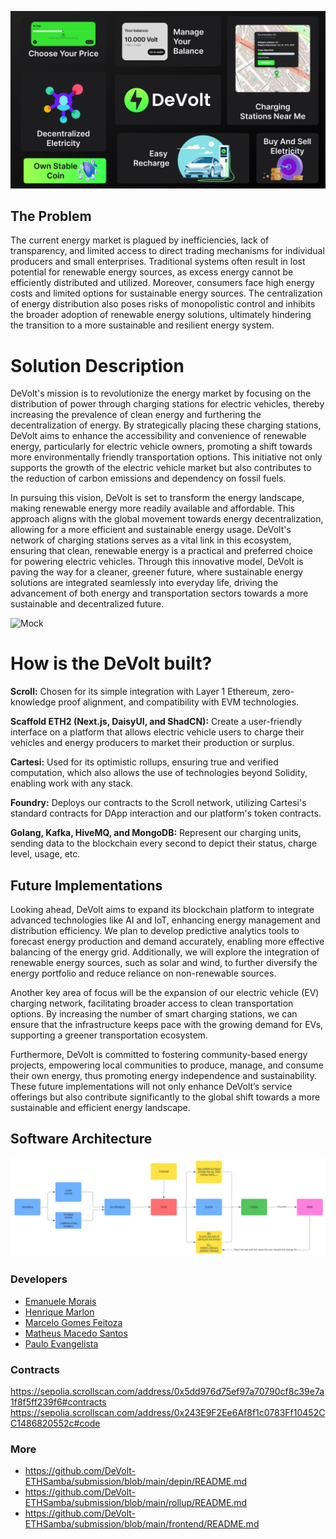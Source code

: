 ![Mock](assets/summary.png)

## The Problem

The current energy market is plagued by inefficiencies, lack of transparency, and limited access to direct trading mechanisms for individual producers and small enterprises. Traditional systems often result in lost potential for renewable energy sources, as excess energy cannot be efficiently distributed and utilized. Moreover, consumers face high energy costs and limited options for sustainable energy sources. The centralization of energy distribution also poses risks of monopolistic control and inhibits the broader adoption of renewable energy solutions, ultimately hindering the transition to a more sustainable and resilient energy system.

# Solution Description

DeVolt's mission is to revolutionize the energy market by focusing on the distribution of power through charging stations for electric vehicles, thereby increasing the prevalence of clean energy and furthering the decentralization of energy. By strategically placing these charging stations, DeVolt aims to enhance the accessibility and convenience of renewable energy, particularly for electric vehicle owners, promoting a shift towards more environmentally friendly transportation options. This initiative not only supports the growth of the electric vehicle market but also contributes to the reduction of carbon emissions and dependency on fossil fuels.

In pursuing this vision, DeVolt is set to transform the energy landscape, making renewable energy more readily available and affordable. This approach aligns with the global movement towards energy decentralization, allowing for a more efficient and sustainable energy usage. DeVolt's network of charging stations serves as a vital link in this ecosystem, ensuring that clean, renewable energy is a practical and preferred choice for powering electric vehicles. Through this innovative model, DeVolt is paving the way for a cleaner, greener future, where sustainable energy solutions are integrated seamlessly into everyday life, driving the advancement of both energy and transportation sectors towards a more sustainable and decentralized future.

![Mock](assets/mock1.png)

# How is the DeVolt built?

**⁠Scroll:** Chosen for its simple integration with Layer 1 Ethereum, zero-knowledge proof alignment, and compatibility with EVM technologies.

**Scaffold ETH2 (Next.js, DaisyUI, and ShadCN):** Create a user-friendly interface on a platform that allows electric vehicle users to charge their vehicles and energy producers to market their production or surplus.

⁠**Cartesi:** Used for its optimistic rollups, ensuring true and verified computation, which also allows the use of technologies beyond Solidity, enabling work with any stack.

**⁠Foundry:** Deploys our contracts to the Scroll network, utilizing Cartesi's standard contracts for DApp interaction and our platform's token contracts.

**Golang, Kafka, HiveMQ, and MongoDB:** Represent our charging units, sending data to the blockchain every second to depict their status, charge level, usage, etc.

## Future Implementations

Looking ahead, DeVolt aims to expand its blockchain platform to integrate advanced technologies like AI and IoT, enhancing energy management and distribution efficiency. We plan to develop predictive analytics tools to forecast energy production and demand accurately, enabling more effective balancing of the energy grid. Additionally, we will explore the integration of renewable energy sources, such as solar and wind, to further diversify the energy portfolio and reduce reliance on non-renewable sources.

Another key area of focus will be the expansion of our electric vehicle (EV) charging network, facilitating broader access to clean transportation options. By increasing the number of smart charging stations, we can ensure that the infrastructure keeps pace with the growing demand for EVs, supporting a greener transportation ecosystem.

Furthermore, DeVolt is committed to fostering community-based energy projects, empowering local communities to produce, manage, and consume their own energy, thus promoting energy independence and sustainability. These future implementations will not only enhance DeVolt’s service offerings but also contribute significantly to the global shift towards a more sustainable and efficient energy landscape.

## Software Architecture

![Mock](assets/arch.png)

### Developers

- [Emanuele Morais](https://www.linkedin.com/in/emanuele-morais/)
- [Henrique Marlon](https://www.linkedin.com/in/henriquemarlon/)
- [Marcelo Gomes Feitoza](https://www.linkedin.com/in/marcelofeitoza7/)
- [Matheus Macedo Santos](https://www.linkedin.com/in/matheusmacedosantos/)
- [Paulo Evangelista](https://www.linkedin.com/in/paulo-evangelista/)

### Contracts

https://sepolia.scrollscan.com/address/0x5dd976d75ef97a70790cf8c39e7a1f8f5ff239f6#contracts
https://sepolia.scrollscan.com/address/0x243E9F2Ee6Af8f1c0783Ff10452CC1486820552c#code


### More
- https://github.com/DeVolt-ETHSamba/submission/blob/main/depin/README.md
- https://github.com/DeVolt-ETHSamba/submission/blob/main/rollup/README.md
- https://github.com/DeVolt-ETHSamba/submission/blob/main/frontend/README.md
